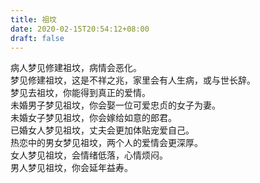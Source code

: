 ```yaml
---
title: 祖坟
date: 2020-02-15T20:54:12+08:00
draft: false
---
```


病人梦见修建祖坟，病情会恶化。<br>
梦见修建祖坟，这是不祥之兆，家里会有人生病，或与世长辞。<br>
梦见去祖坟，你能得到真正的爱情。<br>
未婚男子梦见祖坟，你会娶一位可爱忠贞的女子为妻。<br>
未婚女子梦见祖坟，你会嫁给如意的郎君。<br>
已婚女人梦见祖坟，丈夫会更加体贴宠爱自己。<br>
热恋中的男女梦见祖坟，两个人的爱情会更深厚。<br>
女人梦见祖坟，会情绪低落，心情烦闷。<br>
男人梦见祖坟，你会延年益寿。<br>
